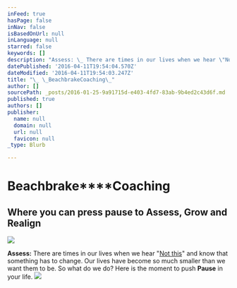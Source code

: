```yaml
---
inFeed: true
hasPage: false
inNav: false
isBasedOnUrl: null
inLanguage: null
starred: false
keywords: []
description: "Assess: \_ There are times in our lives when we hear \"Not this\" and know that something has to change. \_Our lives have become so much smaller than we want them to be. \_So what do we do? \_Here is the moment to push Pause in your life."
datePublished: '2016-04-11T19:54:04.570Z'
dateModified: '2016-04-11T19:54:03.247Z'
title: "\_ \_BeachbrakeCoaching\_"
author: []
sourcePath: _posts/2016-01-25-9a91715d-e403-4fd7-83ab-9b4ed2c43d6f.md
published: true
authors: []
publisher:
  name: null
  domain: null
  url: null
  favicon: null
_type: Blurb

---
```

# Beachbrake****Coaching 

## Where you can press pause to Assess, Grow and Realign
![](https://the-grid-user-content.s3-us-west-2.amazonaws.com/23887a71-0582-47ec-b334-ebc05ffc988d.jpg)

**Assess:** There are times in our lives when we hear "[Not this][0]" and know that something has to change.  Our lives have become so much smaller than we want them to be.  So what do we do?  Here is the moment to push **Pause** in your life.
![](https://the-grid-user-content.s3-us-west-2.amazonaws.com/263c41e3-a438-4869-95d3-8746f6bfc0f0.jpg)

[0]: null